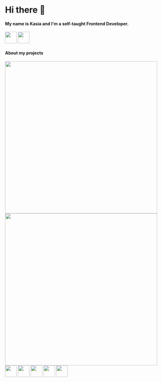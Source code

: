 <h1>Hi there 👋</h1>


<h4>My name is Kasia and I'm a self-taught Frontend Developer.</h4>
<img src="https://github.com/w-kasia/w-kasia/assets/121196574/ff94aa14-1e99-46aa-bc73-35c45382ba28" width="38"/>
<img src="https://github.com/w-kasia/w-kasia/assets/121196574/54e88c75-b8ee-4f84-9ba6-3f409700635b" width="38"> 
<h4>About my projects</h4>

<img src="https://github.com/w-kasia/Baczynski/assets/121196574/a5713fe4-772d-4041-8b95-e85fa61665bb" width="500">
<img src="https://github.com/w-kasia/w-kasia/assets/121196574/50935b49-2153-4eca-89d9-f277fd0558c4" width="500"/>


<img src="https://github.com/w-kasia/w-kasia/assets/121196574/28af4812-7e4b-4287-a359-0fca52e9ef27" width="38"> 
<img src="https://github.com/w-kasia/w-kasia/assets/121196574/50bdeb36-a9e7-4e0b-aa76-7e1b443f5f0f" width="38"> 
<img src="https://github.com/w-kasia/w-kasia/assets/121196574/91f02515-ca3f-4f88-a34a-51ac7fb17f64" width="38"> 

<img src="https://github.com/w-kasia/w-kasia/assets/121196574/47c5c9fb-709f-4317-af9f-ef7cd9997140" width="38"> 
<img src="https://github.com/w-kasia/w-kasia/assets/121196574/4c0026dc-6551-465d-a639-a47aa2277a7d" width="38"> 


